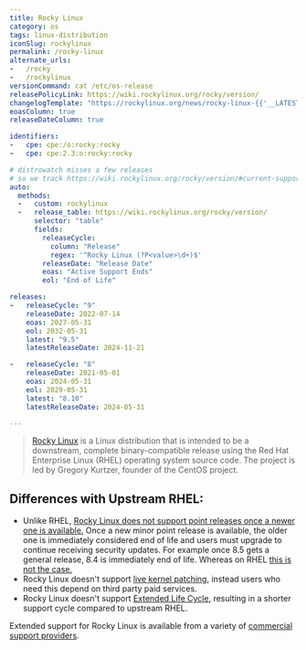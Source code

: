 ```yaml
---
title: Rocky Linux
category: os
tags: linux-distribution
iconSlug: rockylinux
permalink: /rocky-linux
alternate_urls:
-   /rocky
-   /rockylinux
versionCommand: cat /etc/os-release
releasePolicyLink: https://wiki.rockylinux.org/rocky/version/
changelogTemplate: "https://rockylinux.org/news/rocky-linux-{{'__LATEST__'|replace:'.','-'}}-ga-release/"
eoasColumn: true
releaseDateColumn: true

identifiers:
-   cpe: cpe:/o:rocky:rocky
-   cpe: cpe:2.3:o:rocky:rocky

# distrowatch misses a few releases
# so we track https://wiki.rockylinux.org/rocky/version/#current-supported-releases
auto:
  methods:
  -   custom: rockylinux
  -   release_table: https://wiki.rockylinux.org/rocky/version/
      selector: "table"
      fields:
        releaseCycle:
          column: "Release"
          regex: '^Rocky Linux (?P<value>\d+)$'
        releaseDate: "Release Date"
        eoas: "Active Support Ends"
        eol: "End of Life"

releases:
-   releaseCycle: "9"
    releaseDate: 2022-07-14
    eoas: 2027-05-31
    eol: 2032-05-31
    latest: "9.5"
    latestReleaseDate: 2024-11-21

-   releaseCycle: "8"
    releaseDate: 2021-05-01
    eoas: 2024-05-31
    eol: 2029-05-31
    latest: "8.10"
    latestReleaseDate: 2024-05-31

---
```


> [Rocky Linux](https://rockylinux.org/) is a Linux distribution that is intended to be a
> downstream, complete binary-compatible release using the Red Hat Enterprise Linux (RHEL)
> operating system source code. The project is led by Gregory Kurtzer, founder of the CentOS
> project.

## Differences with Upstream RHEL:

- Unlike RHEL, [Rocky Linux does not support point releases once a newer one is available.](https://forums.rockylinux.org/t/what-is-eol-of-rl8/3316/10)
  Once a new minor point release is available, the older one is immediately considered end of life
  and users must upgrade to continue receiving security updates. For example once 8.5 gets a general
  release, 8.4 is immediately end of life. Whereas on RHEL [this is not the case.](https://access.redhat.com/articles/rhel-eus)
- Rocky Linux doesn't support [live kernel patching](https://access.redhat.com/solutions/2206511),
  instead users who need this depend on third party paid services.
- Rocky Linux doesn't support [Extended Life Cycle](https://www.redhat.com/en/resources/els-datasheet),
  resulting in a shorter support cycle compared to upstream RHEL.

Extended support for Rocky Linux is available from a variety of [commercial support providers](https://rockylinux.org/support/).
